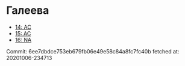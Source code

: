 # Галеева
- [14: AC](14.md)
- [15: AC](15.md)
- [16: NA](16.md)

Commit: 6ee7dbdce753eb679fb06e49e58c84a8fc7fc40b
 fetched at: 20201006-234713
